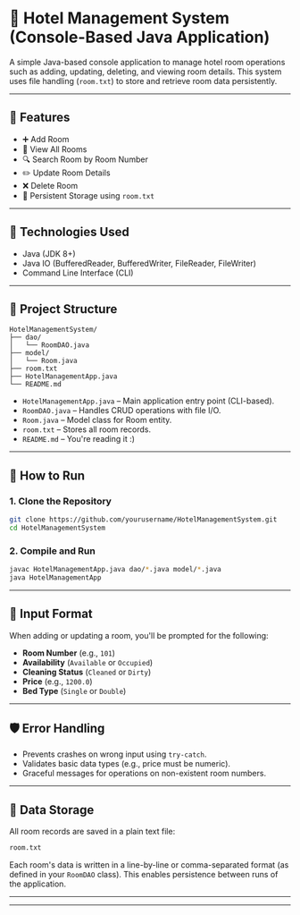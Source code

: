 # 🏨 Hotel Management System (Console-Based Java Application)

A simple Java-based console application to manage hotel room operations such as adding, updating, deleting, and viewing room details. This system uses file handling (`room.txt`) to store and retrieve room data persistently.

---

## 📌 Features

- ➕ Add Room
- 📄 View All Rooms
- 🔍 Search Room by Room Number
- ✏️ Update Room Details
- ❌ Delete Room
- 💾 Persistent Storage using `room.txt`

---

## 🧱 Technologies Used

- Java (JDK 8+)
- Java IO (BufferedReader, BufferedWriter, FileReader, FileWriter)
- Command Line Interface (CLI)

---

## 📁 Project Structure

```
HotelManagementSystem/
├── dao/
│   └── RoomDAO.java
├── model/
│   └── Room.java
├── room.txt
├── HotelManagementApp.java
└── README.md
```

- `HotelManagementApp.java` – Main application entry point (CLI-based).
- `RoomDAO.java` – Handles CRUD operations with file I/O.
- `Room.java` – Model class for Room entity.
- `room.txt` – Stores all room records.
- `README.md` – You're reading it :)

---

## 🚀 How to Run

### 1. Clone the Repository

```bash
git clone https://github.com/yourusername/HotelManagementSystem.git
cd HotelManagementSystem
```

### 2. Compile and Run

```bash
javac HotelManagementApp.java dao/*.java model/*.java
java HotelManagementApp
```

---

## 🧾 Input Format

When adding or updating a room, you'll be prompted for the following:

- **Room Number** (e.g., `101`)
- **Availability** (`Available` or `Occupied`)
- **Cleaning Status** (`Cleaned` or `Dirty`)
- **Price** (e.g., `1200.0`)
- **Bed Type** (`Single` or `Double`)

---

## 🛡️ Error Handling

- Prevents crashes on wrong input using `try-catch`.
- Validates basic data types (e.g., price must be numeric).
- Graceful messages for operations on non-existent room numbers.

---

## 📌 Data Storage

All room records are saved in a plain text file:

```txt
room.txt
```

Each room's data is written in a line-by-line or comma-separated format (as defined in your `RoomDAO` class). This enables persistence between runs of the application.

---


---

